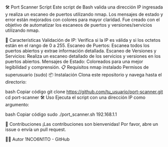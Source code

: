 🛠️ Port Scanner Script
Este script de Bash valida una dirección IP ingresada y realiza un escaneo de puertos utilizando nmap. Los mensajes de estado y error están mejorados con colores para mayor claridad. Fue creado con el objetivo de automatizar los escaneos de puertos y versiones/servicios utilizando nmap.

🚀 Características
Validación de IP: Verifica si la IP es válida y si los octetos están en el rango de 0 a 255.
Escaneo de Puertos: Escanea todos los puertos abiertos y extrae información detallada.
Escaneo de Versiones y Servicios: Realiza un escaneo detallado de los servicios y versiones en los puertos abiertos.
Mensajes de Estado: Coloreados para una mejor legibilidad y comprensión.
📋 Requisitos
nmap instalado
Permisos de superusuario (sudo)
📦 Instalación
Clona este repositorio y navega hasta el directorio:

bash
Copiar código
git clone https://github.com/tu_usuario/port-scanner.git
cd port-scanner
🛠️ Uso
Ejecuta el script con una dirección IP como argumento:

bash
Copiar código
sudo ./port_scanner.sh 192.168.1.1

🤝 Contribuciones
¡Las contribuciones son bienvenidas! Por favor, abre un issue o envía un pull request.

🧑‍💻 Autor
1NCO6N1TO - GitHub
